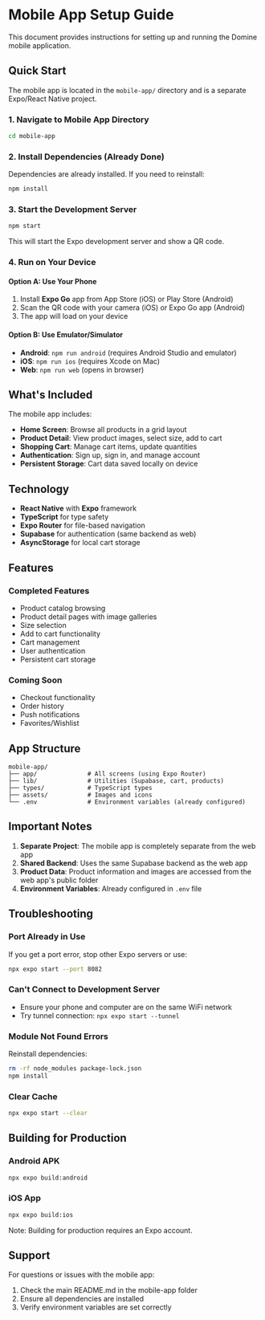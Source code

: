 # Mobile App Setup Guide

This document provides instructions for setting up and running the Domine mobile application.

## Quick Start

The mobile app is located in the `mobile-app/` directory and is a separate Expo/React Native project.

### 1. Navigate to Mobile App Directory

```bash
cd mobile-app
```

### 2. Install Dependencies (Already Done)

Dependencies are already installed. If you need to reinstall:

```bash
npm install
```

### 3. Start the Development Server

```bash
npm start
```

This will start the Expo development server and show a QR code.

### 4. Run on Your Device

#### Option A: Use Your Phone
1. Install **Expo Go** app from App Store (iOS) or Play Store (Android)
2. Scan the QR code with your camera (iOS) or Expo Go app (Android)
3. The app will load on your device

#### Option B: Use Emulator/Simulator
- **Android**: `npm run android` (requires Android Studio and emulator)
- **iOS**: `npm run ios` (requires Xcode on Mac)
- **Web**: `npm run web` (opens in browser)

## What's Included

The mobile app includes:

- **Home Screen**: Browse all products in a grid layout
- **Product Detail**: View product images, select size, add to cart
- **Shopping Cart**: Manage cart items, update quantities
- **Authentication**: Sign up, sign in, and manage account
- **Persistent Storage**: Cart data saved locally on device

## Technology

- **React Native** with **Expo** framework
- **TypeScript** for type safety
- **Expo Router** for file-based navigation
- **Supabase** for authentication (same backend as web)
- **AsyncStorage** for local cart storage

## Features

### Completed Features
- Product catalog browsing
- Product detail pages with image galleries
- Size selection
- Add to cart functionality
- Cart management
- User authentication
- Persistent cart storage

### Coming Soon
- Checkout functionality
- Order history
- Push notifications
- Favorites/Wishlist

## App Structure

```
mobile-app/
├── app/              # All screens (using Expo Router)
├── lib/              # Utilities (Supabase, cart, products)
├── types/            # TypeScript types
├── assets/           # Images and icons
└── .env              # Environment variables (already configured)
```

## Important Notes

1. **Separate Project**: The mobile app is completely separate from the web app
2. **Shared Backend**: Uses the same Supabase backend as the web app
3. **Product Data**: Product information and images are accessed from the web app's public folder
4. **Environment Variables**: Already configured in `.env` file

## Troubleshooting

### Port Already in Use
If you get a port error, stop other Expo servers or use:
```bash
npx expo start --port 8082
```

### Can't Connect to Development Server
- Ensure your phone and computer are on the same WiFi network
- Try tunnel connection: `npx expo start --tunnel`

### Module Not Found Errors
Reinstall dependencies:
```bash
rm -rf node_modules package-lock.json
npm install
```

### Clear Cache
```bash
npx expo start --clear
```

## Building for Production

### Android APK
```bash
npx expo build:android
```

### iOS App
```bash
npx expo build:ios
```

Note: Building for production requires an Expo account.

## Support

For questions or issues with the mobile app:
1. Check the main README.md in the mobile-app folder
2. Ensure all dependencies are installed
3. Verify environment variables are set correctly
